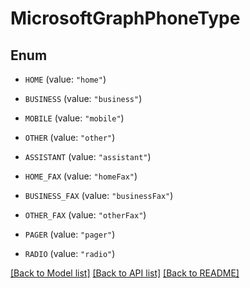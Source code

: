 # MicrosoftGraphPhoneType

## Enum


* `HOME` (value: `"home"`)

* `BUSINESS` (value: `"business"`)

* `MOBILE` (value: `"mobile"`)

* `OTHER` (value: `"other"`)

* `ASSISTANT` (value: `"assistant"`)

* `HOME_FAX` (value: `"homeFax"`)

* `BUSINESS_FAX` (value: `"businessFax"`)

* `OTHER_FAX` (value: `"otherFax"`)

* `PAGER` (value: `"pager"`)

* `RADIO` (value: `"radio"`)


[[Back to Model list]](../README.md#documentation-for-models) [[Back to API list]](../README.md#documentation-for-api-endpoints) [[Back to README]](../README.md)


